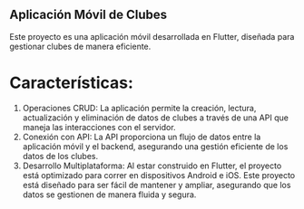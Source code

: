 
## Aplicación Móvil de Clubes 

Este proyecto es una aplicación móvil desarrollada en Flutter, diseñada para gestionar clubes de manera eficiente.

# Características:
1. Operaciones CRUD: La aplicación permite la creación, lectura, actualización y eliminación de datos de clubes a través de una API que maneja las interacciones con el servidor.
2. Conexión con API: La API proporciona un flujo de datos entre la aplicación móvil y el backend, asegurando una gestión eficiente de los datos de los clubes.
3. Desarrollo Multiplataforma: Al estar construido en Flutter, el proyecto está optimizado para correr en dispositivos Android e iOS.
Este proyecto está diseñado para ser fácil de mantener y ampliar, asegurando que los datos se gestionen de manera fluida y segura.
